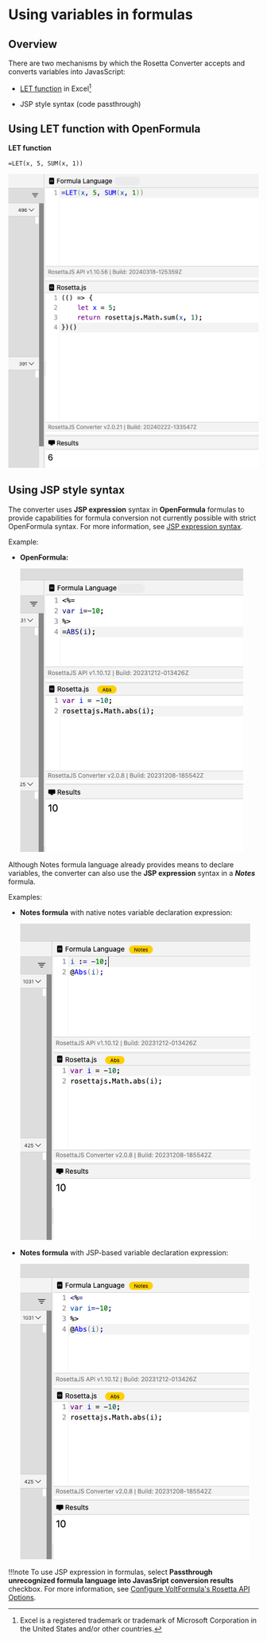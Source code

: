 # Using variables in formulas

## Overview

There are two mechanisms by which the Rosetta Converter accepts and converts variables into JavasScript:

- [LET function](https://support.microsoft.com/en-us/office/let-function-34842dd8-b92b-4d3f-b325-b8b8f9908999) in Excel[^1]

- JSP style syntax (code passthrough)

[^1]: Excel is a registered trademark or trademark of Microsoft Corporation in the United States and/or other countries.

## Using LET function with OpenFormula

**LET function**

```
=LET(x, 5, SUM(x, 1))
```
![LET function example](../assets/images/vflet.png)

## Using JSP style syntax

The converter uses **JSP expression** syntax in **OpenFormula** formulas to provide capabilities for formula conversion not currently possible with strict OpenFormula syntax. For more information, see [JSP expression syntax](https://docs.oracle.com/javaee/5/tutorial/doc/bnaov.html).

Example:

- **OpenFormula:**

    ![OpenFormula example](../assets/images/vfjsp.png)

Although Notes formula language already provides means to declare variables, the converter can also use the **JSP expression** syntax in a ***Notes*** formula.

Examples:

- **Notes formula** with native notes variable declaration expression:
    
    ![Notes formula example](../assets/images/vfnotesnative.png)


- **Notes formula** with JSP-based variable declaration expression:

    ![Notes formula example](../assets/images/vfnotesjsp.png)

    
!!!note
    To use JSP expression in formulas, select **Passthrough unrecognized formula language into JavasSript conversion results** checkbox. For more information, see [Configure VoltFormula's Rosetta API Options](../howto/configrosetta.md).
